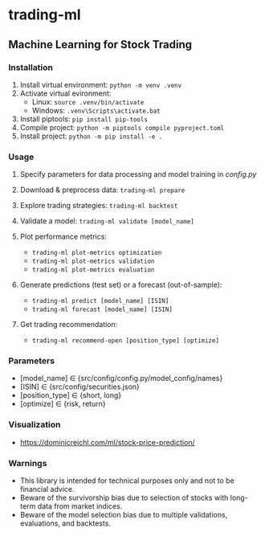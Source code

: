 # trading-ml
## Machine Learning for Stock Trading

### Installation
1. Install virtual environment: `python -m venv .venv`
2. Activate virtual evironment:
    - Linux: `source .venv/bin/activate`
    - Windows: `.venv\Scripts\activate.bat`
3. Install piptools: `pip install pip-tools`
4. Compile project: `python -m piptools compile pyproject.toml`
5. Install project: `python -m pip install -e .`

### Usage
1. Specify parameters for data processing and model training in *config.py*
2. Download & preprocess data: `trading-ml prepare`
3. Explore trading strategies: `trading-ml backtest`
4. Validate a model: `trading-ml validate [model_name]`

5. Plot performance metrics:
    - `trading-ml plot-metrics optimization`
    - `trading-ml plot-metrics validation`
    - `trading-ml plot-metrics evaluation`
6. Generate predictions (test set) or a forecast (out-of-sample):
    - `trading-ml predict [model_name] [ISIN]`
    - `trading-ml forecast [model_name] [ISIN]`

7. Get trading recommendation:
    - `trading-ml recommend-open [position_type] [optimize]`

### Parameters
- [model_name] ∈ {src/config/config.py/model_config/names}
- [ISIN] ∈ {src/config/securities.json}
- [position_type] ∈ {short, long}
- [optimize] ∈ {risk, return}

### Visualization
- https://dominicreichl.com/ml/stock-price-prediction/

### Warnings
- This library is intended for technical purposes only and not to be financial advice.
- Beware of the survivorship bias due to selection of stocks with long-term data from market indices.
- Beware of the model selection bias due to multiple validations, evaluations, and backtests.
